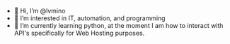 - 👋 Hi, I’m @lvmino
- 👀 I’m interested in IT, automation, and programming
- 🌱 I’m currently learning python, at the moment I am how to interact with API's specifically for Web Hosting purposes.

<!---
lvmino/lvmino is a ✨ special ✨ repository because its `README.md` (this file) appears on your GitHub profile.
You can click the Preview link to take a look at your changes.
--->
